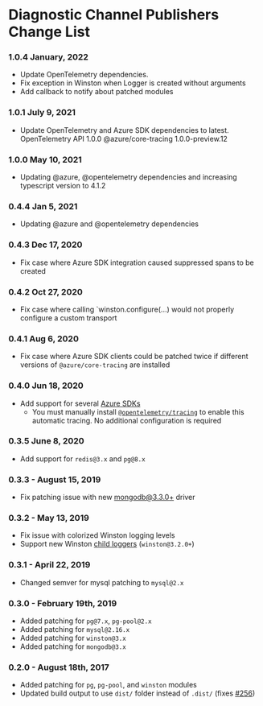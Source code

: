 # Diagnostic Channel Publishers Change List

### 1.0.4 January, 2022

* Update OpenTelemetry dependencies.
* Fix exception in Winston when Logger is created without arguments
* Add callback to notify about patched modules

### 1.0.1 July 9, 2021

* Update OpenTelemetry and Azure SDK dependencies to latest.
  OpenTelemetry API 1.0.0
  @azure/core-tracing 1.0.0-preview.12

### 1.0.0 May 10, 2021

* Updating @azure, @opentelemetry dependencies and increasing typescript version to 4.1.2

### 0.4.4 Jan 5, 2021

* Updating @azure and @opentelemetry dependencies 

### 0.4.3 Dec 17, 2020

* Fix case where Azure SDK integration caused suppressed spans to be created 

### 0.4.2 Oct 27, 2020

* Fix case where calling `winston.configure(...) would not properly configure a custom transport

### 0.4.1 Aug 6, 2020

* Fix case where Azure SDK clients could be patched twice if different versions of `@azure/core-tracing` are installed

### 0.4.0 Jun 18, 2020
* Add support for several [Azure SDKs](https://azure.github.io/azure-sdk/releases/latest/index.html#javascript)
  - You must manually install [`@opentelemetry/tracing`](https://npmjs.com/package/@opentelemetry/tracing) to enable this automatic tracing. No additional configuration is required

### 0.3.5 June 8, 2020
* Add support for `redis@3.x` and `pg@8.x`

### 0.3.3 - August 15, 2019
* Fix patching issue with new [mongodb@3.3.0+](https://github.com/mongodb/node-mongodb-native/releases/tag/v3.3.0) driver

### 0.3.2 - May 13, 2019
* Fix issue with colorized Winston logging levels
* Support new Winston [child loggers](https://github.com/winstonjs/winston/pull/1471) (`winston@3.2.0+`)

### 0.3.1 - April 22, 2019
* Changed semver for mysql patching to `mysql@2.x`

### 0.3.0 - February 19th, 2019
* Added patching for `pg@7.x`, `pg-pool@2.x`
* Added patching for `mysql@2.16.x`
* Added patching for `winston@3.x`
* Added patching for `mongodb@3.x`

### 0.2.0 - August 18th, 2017
* Added patching for `pg`, `pg-pool`, and `winston` modules
* Updated build output to use `dist/` folder instead of `.dist/`
(fixes [#256](https://github.com/Microsoft/ApplicationInsights-node.js/issues/256))